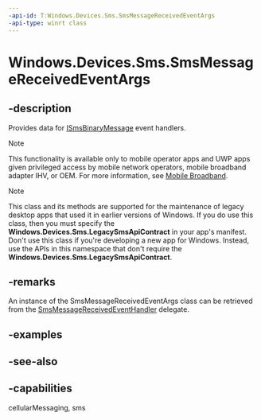 ```yaml
---
-api-id: T:Windows.Devices.Sms.SmsMessageReceivedEventArgs
-api-type: winrt class
---
```


<!-- Class syntax.
public class SmsMessageReceivedEventArgs : Windows.Devices.Sms.ISmsMessageReceivedEventArgs
-->

# Windows.Devices.Sms.SmsMessageReceivedEventArgs

## -description
Provides data for [ISmsBinaryMessage](ismsbinarymessage.md) event handlers.

> [!NOTE]
> This functionality is available only to mobile operator apps and UWP apps given privileged access by mobile network operators, mobile broadband adapter IHV, or OEM. For more information, see [Mobile Broadband](/windows-hardware/drivers/mobilebroadband/index).

> [!NOTE]
> This class and its methods are supported for the maintenance of legacy desktop apps that used it in earlier versions of Windows. If you do use this class, then you must specify the **Windows.Devices.Sms.LegacySmsApiContract** in your app's manifest. Don't use this class if you're developing a new app for Windows. Instead, use the APIs in this namespace that don't require the **Windows.Devices.Sms.LegacySmsApiContract**.

## -remarks
An instance of the SmsMessageReceivedEventArgs class can be retrieved from the [SmsMessageReceivedEventHandler](smsmessagereceivedeventhandler.md) delegate.

## -examples

## -see-also


## -capabilities
cellularMessaging, sms
